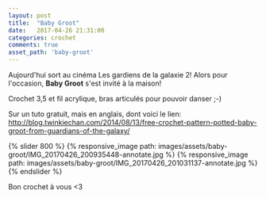 ```yaml
---
layout: post
title:  "Baby Groot"
date:   2017-04-26 21:31:00
categories: crochet
comments: true
asset_path: 'baby-groot'
---
```


Aujourd'hui sort au cinéma Les gardiens de la galaxie 2! Alors pour l'occasion, **Baby Groot** s'est invité à la maison!

Crochet 3,5 et fil acrylique, bras articulés pour pouvoir danser ;-)

Sur un tuto gratuit, mais en anglais, dont voici le lien: <http://blog.twinkiechan.com/2014/08/13/free-crochet-pattern-potted-baby-groot-from-guardians-of-the-galaxy/>

{% slider 800 %}
{% responsive_image path: images/assets/baby-groot/IMG_20170426_200935448-annotate.jpg %}
{% responsive_image path: images/assets/baby-groot/IMG_20170426_201031137-annotate.jpg %}
{% endslider %}

Bon crochet à vous <3

